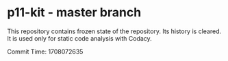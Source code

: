# p11-kit - master branch

This repository contains frozen state of the repository.
Its history is cleared. It is used only for static code
analysis with Codacy.

Commit Time: 1708072635